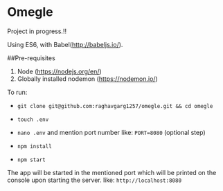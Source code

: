 # Omegle

Project in progress.!!

Using ES6, with Babel(http://babeljs.io/).

##Pre-requisites
1. Node (https://nodejs.org/en/)
2. Globally installed nodemon (https://nodemon.io/)

To run:

- `git clone git@github.com:raghavgarg1257/omegle.git && cd omegle`

- `touch .env` 

- `nano .env` and mention port number like: `PORT=8080` (optional step)

- `npm install`

- `npm start`

The app will be started in the mentioned port which will be printed on the console upon starting the server. like: `http://localhost:8080`
